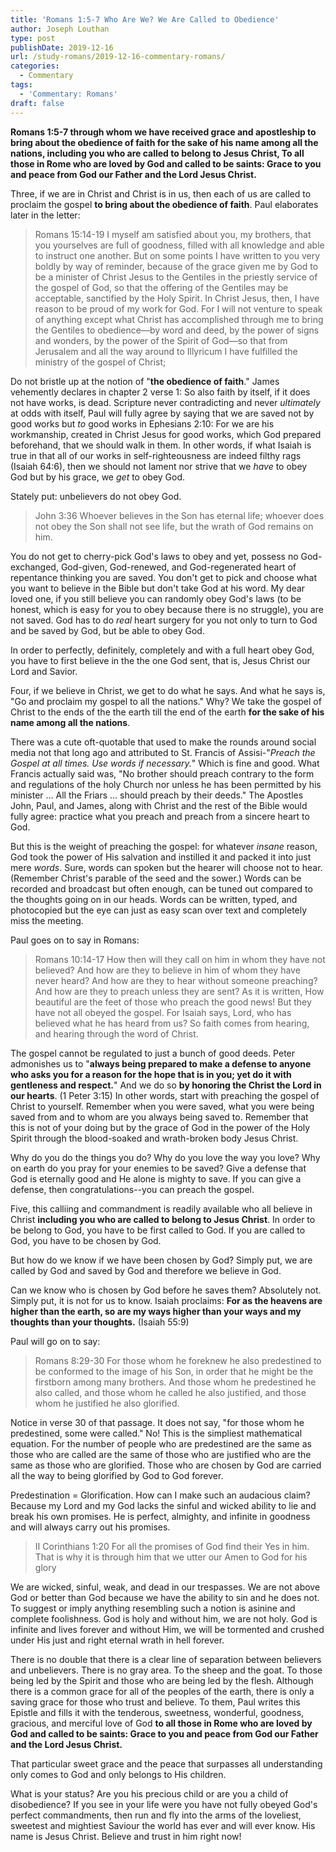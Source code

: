 ```yaml
---
title: 'Romans 1:5-7 Who Are We? We Are Called to Obedience'
author: Joseph Louthan
type: post
publishDate: 2019-12-16
url: /study-romans/2019-12-16-commentary-romans/
categories:
  - Commentary
tags:
  - 'Commentary: Romans'
draft: false
---
```


**Romans 1:5-7 through whom we have received grace and apostleship to bring about the obedience of faith for the sake of his name among all the nations,  including you who are called to belong to Jesus Christ,   To all those in Rome who are loved by God and called to be saints:  Grace to you and peace from God our Father and the Lord Jesus Christ.**

Three, if we are in Christ and Christ is in us, then each of us are called to proclaim the gospel **to bring about the obedience of faith**. Paul elaborates later in the letter:

> Romans 15:14-19 I myself am satisfied about you, my brothers, that you yourselves are full of goodness, filled with all knowledge and able to instruct one another.  But on some points I have written to you very boldly by way of reminder, because of the grace given me by God  to be a minister of Christ Jesus to the Gentiles in the priestly service of the gospel of God, so that the offering of the Gentiles may be acceptable, sanctified by the Holy Spirit.  In Christ Jesus, then, I have reason to be proud of my work for God.  For I will not venture to speak of anything except what Christ has accomplished through me to bring the Gentiles to obedience—by word and deed,  by the power of signs and wonders, by the power of the Spirit of God—so that from Jerusalem and all the way around to Illyricum I have fulfilled the ministry of the gospel of Christ;

Do not bristle up at the notion of "**the obedience of faith**." James vehemently declares in chapter 2 verse 1: So also faith by itself, if it does not have works, is dead. Scripture never contradicting and never *ultimately* at odds with itself, Paul will fully agree by saying that we are saved not by good works but *to* good works in Ephesians 2:10: For we are his workmanship, created in Christ Jesus for good works, which God prepared beforehand, that we should walk in them.  In other words, if what Isaiah is true in that all of our works in self-righteousness are indeed filthy rags (Isaiah 64:6), then we should not lament nor strive that we *have* to obey God but by his grace, we *get* to obey God.

Stately put: unbelievers do not obey God.

>  John 3:36 Whoever believes in the Son has eternal life; whoever does not obey the Son shall not see life, but the wrath of God remains on him. 

You do not get to cherry-pick God's laws to obey  and yet, possess no God-exchanged, God-given, God-renewed, and God-regenerated heart of repentance thinking you are saved. You don't get to pick and choose what you want to believe in the Bible but don't take God at his word. My dear loved one, if you still believe you can randomly obey God's laws (to be honest, which is easy for you to obey because there is no struggle), you are not saved. God has to do *real* heart surgery for you not only to turn to God and be saved by God, but be able to obey God.

In order to perfectly, definitely, completely and with a full heart obey God, you have to first believe in the the one God sent, that is, Jesus Christ our Lord and Savior.

Four, if we believe in Christ, we get to do what he says. And what he says is, "Go and proclaim my gospel to all the nations." Why? We take the gospel of Christ to the ends of the the earth till the end of the earth **for the sake of his name among all the nations**.

There was a cute oft-quotable that used to make the rounds around social media not that long ago and attributed to St. Francis of Assisi-"*Preach the Gospel at all times. Use words if necessary.*" Which is fine and good. What Francis actually said was, "No brother should preach contrary to the form and regulations of the holy Church nor unless he has been permitted by his minister … All the Friars … should preach by their deeds." The Apostles John, Paul, and James, along with Christ and the rest of the Bible would fully agree: practice what you preach and preach from a sincere heart to God.

But this is the weight of preaching the gospel: for whatever *insane* reason, God took the power of His salvation and instilled it and packed it into just mere *words*. Sure, words can spoken but the hearer will choose not to hear. (Remember Christ's parable of the seed and the sower.) Words can be recorded and broadcast but often enough, can be tuned out compared to the thoughts going on in our heads. Words can be written, typed, and photocopied but the eye can just as easy scan over text and completely miss the meeting.

Paul goes on to say in Romans:

> Romans 10:14-17 How then will they call on him in whom they have not believed? And how are they to believe in him of whom they have never heard? And how are they to hear without someone preaching?  And how are they to preach unless they are sent? As it is written, How beautiful are the feet of those who preach the good news!  But they have not all obeyed the gospel. For Isaiah says, Lord, who has believed what he has heard from us?  So faith comes from hearing, and hearing through the word of Christ. 

The gospel cannot be regulated to just a bunch of good deeds. Peter admonishes us to "**always being prepared to make a defense to anyone who asks you for a reason for the hope that is in you; yet do it with gentleness and respect.**" And we do so **by honoring the Christ the Lord in our hearts**. (1 Peter 3:15) In other words, start with preaching the gospel of Christ to yourself. Remember when you were saved, what you were being saved from and to whom are you always being saved to. Remember that this is not of your doing but by the grace of God in the power of the Holy Spirit through the blood-soaked and wrath-broken body Jesus Christ.

Why do you do the things you do? Why do you love the way you love? Why on earth do you pray for your enemies to be saved? Give a defense that God is eternally good and He alone is mighty to save. If you can give a defense, then congratulations--you can preach the gospel.

Five, this calliing and commandment is readily available who all believe in Christ **including you who are called to belong to Jesus Christ**. In order to be belong to God, you have to be first called to God. If you are called to God, you have to be chosen by God.

But how do we know if we have been chosen by God? Simply put, we are called by God and saved by God and therefore we believe in God.

Can we know who is chosen by God before he saves them? Absolutely not. Simply put, it is not for us to know. Isaiah proclaims: **For as the heavens are higher than the earth, so are my ways higher than your ways and my thoughts than your thoughts.** (Isaiah 55:9)

Paul will go on to say:

> Romans 8:29-30 For those whom he foreknew he also predestined to be conformed to the image of his Son, in order that he might be the firstborn among many brothers.  And those whom he predestined he also called, and those whom he called he also justified, and those whom he justified he also glorified. 

Notice in verse 30 of that passage. It does not say, "for those whom he predestined, some were called." No! This is the simpliest mathematical equation. For the number of people who are predestined are the same as those who are called are the same of those who are justified who are the same as those who are glorified. Those who are chosen by God are carried all the way to being glorified by God to God forever.

Predestination = Glorification. How can I make such an audacious claim? Because my Lord and my God lacks the sinful and wicked ability to lie and break his own promises. He is perfect, almighty, and infinite in goodness and will always carry out his promises.

> II Corinthians 1:20 For all the promises of God find their Yes in him. That is why it is through him that we utter our Amen to God for his glory

We are wicked, sinful, weak, and dead in our trespasses. We are not above God or better than God because we have the ability to sin and he does not. To suggest or imply anything resembling such a notion is asinine and complete foolishness. God is holy and without him, we are not holy. God is infinite and lives forever and without Him, we will be tormented and crushed under His just and right eternal wrath in hell forever.

There is no double that there is a clear line of separation between believers and unbelievers. There is no gray area. To the sheep and the goat. To those being led by the Spirit and those who are being led by the flesh. Although there is a common grace for all of the peoples of the earth, there is only a saving grace for those who trust and believe. To them, Paul writes this Epistle and fills it with the tenderous, sweetness, wonderful, goodness, gracious, and merciful love of God **to all those in Rome who are loved by God and called to be saints: Grace to you and peace from God our Father and the Lord Jesus Christ.**

That particular sweet grace and the peace that surpasses all understanding only comes to God and only belongs to His children.

What is your status? Are you his precious child or are you a child of disobedience? If you see in your life were you have not fully obeyed God's perfect commandments, then run and fly into the arms of the loveliest, sweetest and mightiest Saviour the world has ever and will ever know. His name is Jesus Christ. Believe and trust in him right now!